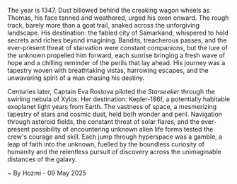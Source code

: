 
The year is 1347.  Dust billowed behind the creaking wagon wheels as Thomas, his face tanned and weathered, urged his oxen onward.  The rough track, barely more than a goat trail, snaked across the unforgiving landscape.  His destination: the fabled city of Samarkand, whispered to hold secrets and riches beyond imagining.  Bandits, treacherous passes, and the ever-present threat of starvation were constant companions, but the lure of the unknown propelled him forward, each sunrise bringing a fresh wave of hope and a chilling reminder of the perils that lay ahead.  His journey was a tapestry woven with breathtaking vistas, harrowing escapes, and the unwavering spirit of a man chasing his destiny.


Centuries later, Captain Eva Rostova piloted the *Starseeker* through the swirling nebula of Xylos.  Her destination: Kepler-186f, a potentially habitable exoplanet light years from Earth.  The vastness of space, a mesmerizing tapestry of stars and cosmic dust, held both wonder and peril.  Navigation through asteroid fields, the constant threat of solar flares, and the ever-present possibility of encountering unknown alien life forms tested the crew's courage and skill.  Each jump through hyperspace was a gamble, a leap of faith into the unknown, fuelled by the boundless curiosity of humanity and the relentless pursuit of discovery across the unimaginable distances of the galaxy.

~ By Hozmi - 09 May 2025
